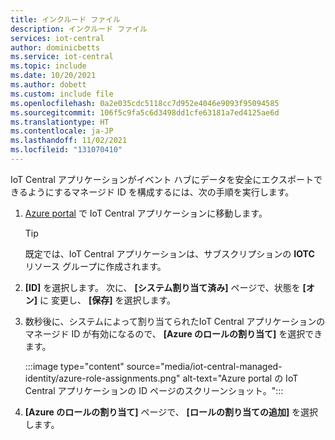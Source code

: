 ```yaml
---
title: インクルード ファイル
description: インクルード ファイル
services: iot-central
author: dominicbetts
ms.service: iot-central
ms.topic: include
ms.date: 10/20/2021
ms.author: dobett
ms.custom: include file
ms.openlocfilehash: 0a2e035cdc5118cc7d952e4046e9093f95094585
ms.sourcegitcommit: 106f5c9fa5c6d3498dd1cfe63181a7ed4125ae6d
ms.translationtype: HT
ms.contentlocale: ja-JP
ms.lasthandoff: 11/02/2021
ms.locfileid: "131070410"
---
```

IoT Central アプリケーションがイベント ハブにデータを安全にエクスポートできるようにするマネージド ID を構成するには、次の手順を実行します。

1. [Azure portal](https://portal.azure.com) で IoT Central アプリケーションに移動します。

    > [!TIP]
    > 既定では、IoT Central アプリケーションは、サブスクリプションの **IOTC** リソース グループに作成されます。

1. **[ID]** を選択します。 次に、 **[システム割り当て済み]** ページで、状態を **[オン]** に 変更し、 **[保存]** を選択します。

1. 数秒後に、システムによって割り当てられたIoT Central アプリケーションのマネージド ID が有効になるので、 **[Azure のロールの割り当て]** を選択できます。

    :::image type="content" source="media/iot-central-managed-identity/azure-role-assignments.png" alt-text="Azure portal の IoT Central アプリケーションの ID ページのスクリーンショット。":::

1. **[Azure のロールの割り当て]** ページで、 **[ロールの割り当ての追加]** を選択します。
